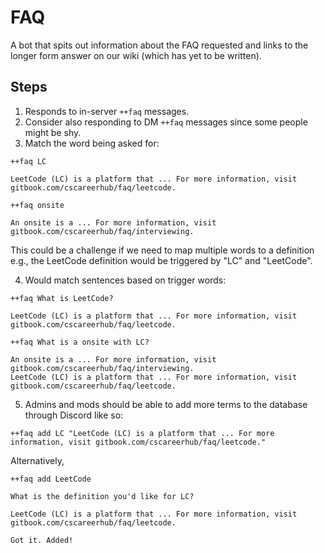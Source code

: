 # FAQ

A bot that spits out information about the FAQ requested and links to the longer form answer on our wiki (which has yet to be written).

## Steps

1. Responds to in-server `++faq` messages.
2. Consider also responding to DM `++faq` messages since some people might be shy.
3. Match the word being asked for:

```
++faq LC

LeetCode (LC) is a platform that ... For more information, visit gitbook.com/cscareerhub/faq/leetcode.

++faq onsite

An onsite is a ... For more information, visit gitbook.com/cscareerhub/faq/interviewing.
```

This could be a challenge if we need to map multiple words to a definition e.g., the LeetCode definition would be triggered by "LC" and "LeetCode".

4. Would match sentences based on trigger words:

```
++faq What is LeetCode?

LeetCode (LC) is a platform that ... For more information, visit gitbook.com/cscareerhub/faq/leetcode.

++faq What is a onsite with LC?

An onsite is a ... For more information, visit gitbook.com/cscareerhub/faq/interviewing.
LeetCode (LC) is a platform that ... For more information, visit gitbook.com/cscareerhub/faq/leetcode.
```

5. Admins and mods should be able to add more terms to the database through Discord like so:

```
++faq add LC "LeetCode (LC) is a platform that ... For more information, visit gitbook.com/cscareerhub/faq/leetcode."
```

Alternatively,

```
++faq add LeetCode

What is the definition you'd like for LC?

LeetCode (LC) is a platform that ... For more information, visit gitbook.com/cscareerhub/faq/leetcode.

Got it. Added!
```

